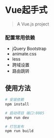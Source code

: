 # Vue起手式

> A Vue.js project

### 配置常用依赖

- jQuery Bootstrap
- animate.css
- less
- 跨域设置
- 路由跳转

## 使用方法

``` bash
# 安装依赖
npm install

# 启动项目 端口:8085
npm run dev

# 打包发布
npm run build

```

